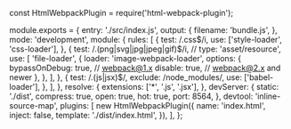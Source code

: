 const HtmlWebpackPlugin = require('html-webpack-plugin');

module.exports = { entry: './src/index.js', output: { filename: 'bundle.js', }, mode: 'development', module: { rules: [ { test: /.css$/i, use: ['style-loader', 'css-loader'], }, { test: /.(png|svg|jpg|jpeg|gif)$/i, // type: 'asset/resource', use: [ 'file-loader', { loader: 'image-webpack-loader', options: { bypassOnDebug: true, // webpack@1.x disable: true, // webpack@2.x and newer }, }, ], }, { test: /.(js|jsx)$/, exclude: /node_modules/, use: ['babel-loader'], }, ], }, resolve: { extensions: ['*', '.js', '.jsx'], }, devServer: { static: './dist', compress: true, open: true, hot: true, port: 8564, }, devtool: 'inline-source-map', plugins: [ new HtmlWebpackPlugin({ name: 'index.html', inject: false, template: './dist/index.html', }), ], };